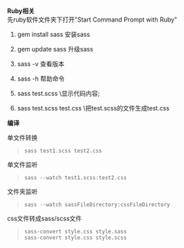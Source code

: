 **Ruby相关**  
先ruby软件文件夹下打开"Start Command Prompt with Ruby"
1. gem install sass 安装sass
2. gem update sass 升级sass
3. sass -v 查看版本
4. sass -h 帮助命令

1. sass test.scss \\显示代码内容;
2. sass test.scss test.css \\把test.scss的文件生成test.css

**编译**  

单文件转换
> `sass test1.scss test2.css`

单文件监听
> `sass --watch test1.scss:test2.css`

文件夹监听
> `sass --watch sassFileDirectory:cssFileDirectory`

css文件转成sass/scss文件
> `sass-convert style.css style.sass`  
`sass-convert style.css style.scss`
